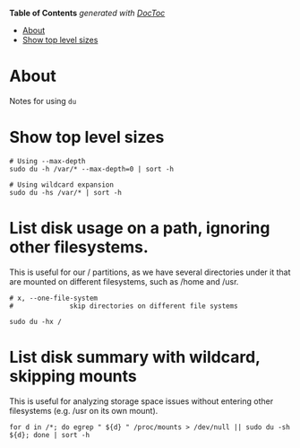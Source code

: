 <!-- START doctoc generated TOC please keep comment here to allow auto update -->
<!-- DON'T EDIT THIS SECTION, INSTEAD RE-RUN doctoc TO UPDATE -->
**Table of Contents**  *generated with [DocToc](https://github.com/thlorenz/doctoc)*

- [About](#about)
- [Show top level sizes](#show-top-level-sizes)

<!-- END doctoc generated TOC please keep comment here to allow auto update -->

# About

Notes for using `du`

# Show top level sizes

```
# Using --max-depth
sudo du -h /var/* --max-depth=0 | sort -h

# Using wildcard expansion
sudo du -hs /var/* | sort -h
```

# List disk usage on a path, ignoring other filesystems. 

This is useful for our / partitions, as we have several directories under it that are mounted on different filesystems, such as /home and /usr.

```
# x, --one-file-system
#              skip directories on different file systems

sudo du -hx /
```

# List disk summary with wildcard, skipping mounts 

This is useful for analyzing storage space issues without entering other filesystems (e.g. /usr on its own mount).

```
for d in /*; do egrep " ${d} " /proc/mounts > /dev/null || sudo du -sh ${d}; done | sort -h
```

